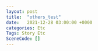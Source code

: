 ```yaml
---
layout: post
title:  "others_test"
date:   2021-12-28 03:00:00 +0000
categories: Etc
Tags: Story Etc
SceneCode: []
---
```

